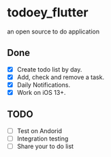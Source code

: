 # todoey_flutter

an open source to  do application 

## Done 

- [x] Create todo list by day.
- [x] Add, check and remove a task.
- [x] Daily Notifications.
- [x] Work on iOS 13+.

## TODO

- [ ] Test on Andorid
- [ ] Integration testing
- [ ] Share your to do list
